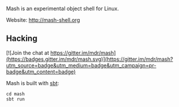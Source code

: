 Mash is an experimental object shell for Linux.

Website: http://mash-shell.org

## Hacking

[![Join the chat at https://gitter.im/mdr/mash](https://badges.gitter.im/mdr/mash.svg)](https://gitter.im/mdr/mash?utm_source=badge&utm_medium=badge&utm_campaign=pr-badge&utm_content=badge)

Mash is built with [sbt](http://www.scala-sbt.org/):

    cd mash
    sbt run

